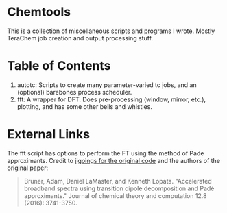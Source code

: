 # Chemtools

This is a collection of miscellaneous scripts and programs I wrote. Mostly TeraChem job creation and output processing stuff.

# Table of Contents

1. autotc: Scripts to create many parameter-varied tc jobs, and an (optional) barebones process scheduler.
2. fft: A wrapper for DFT. Does pre-processing (window, mirror, etc.), plotting, and has some other bells and whistles.

# External Links

The fft script has options to perform the FT using the method of Pade approximants. Credit to [jjgoings for the original code](https://github.com/jjgoings/pade) and the authors of the original paper:
>Bruner, Adam, Daniel LaMaster, and Kenneth Lopata. "Accelerated broadband spectra using transition dipole decomposition and Padé approximants." Journal of chemical theory and computation 12.8 (2016): 3741-3750.
 
